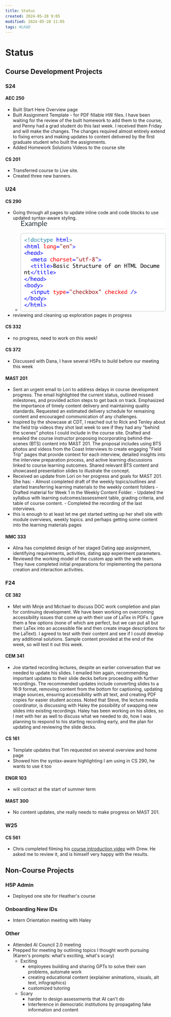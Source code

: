 ```yaml
---
title: Status
created: 2024-05-28 9:05
modified: 2024-05-28 11:05
tags: #LKAD
---
```


# Status

## Course Development Projects

### S24

#### AEC 250

- Built Start Here Overview page
- Built Assignment Template - for PDF fillable HW files. I have been waiting for the review of the built homework to add them to the course, and Penny had a grad student do this last week. I received them Friday and will make the changes. The changes required almost entirely extend to fixing errors and making updates to content delivered by the first graduate student who built the assignments.
- Added Homework Solutions Videos to the course site

#### CS 201

- Transferred course to Live site.
- Created three new banners.

### U24

#### CS 290

- Going through all pages to update inline code and code blocks to use updated syntax-aware styling.
	- ![](./images/cs290_syntax.png)
- reviewing and cleaning up exploration pages in progress

#### CS 332

- no progress, need to work on this week!

#### CS 372

- Discussed with Dana, I have several H5Ps to build before our meeting this week

#### MAST 201

- Sent an urgent email to Lori to address delays in course development progress. The email highlighted the current status, outlined missed milestones, and provided action steps to get back on track. Emphasized the importance of timely content delivery and maintaining quality standards. Requested an estimated delivery schedule for remaining content and encouraged communication of any challenges.
- Inspired by the showcase at CDT, I reached out to Rick and Tenley about the field trip videos they shot last week to see if they had any "behind the scenes" photos I could include in the course site. Drafted and emailed the course instructor proposing incorporating behind-the-scenes (BTS) content into MAST 201. The proposal includes using BTS photos and videos from the Coast Interviews to create engaging "Field Trip" pages that provide context for each interview, detailed insights into the interview preparation process, and active learning discussions linked to course learning outcomes. Shared relevant BTS content and showcased presentation slides to illustrate the concept.
- Received an update from Lori on her progress and goals for MAST 201. She has:
	  - Almost completed draft of the weekly topics/outlines and started transferring learning materials to the weekly content folders
	  - Drafted material for Week 1 in the Weekly Content Folder.
	  - Updated the syllabus with learning outcomes/assessment table, grading criteria, and table of course content.
	  - Completed the recording of the last interviews.
- this is enough to at least let me get started setting up her shell site with module overviews, weekly topics. and perhaps getting some content into the learning materials pages

#### NMC 333

- Alina has completed design of her staged Dating app assignment, identifying requirements, activities, dating app experiment parameters.
- Reviewed the working model of the custom app with the web team. They have completed initial preparations for implementing the persona creation and interaction activities.

### F24

#### CE 382

- Met with Minje and Michael to discuss DOC work completion and plan for continuing development. We have been working on overcoming accessibility issues that come up with their use of LaTex in PDFs. I gave them a few options (none of which are perfect, but we can put all but their LaTex into an accessible file and then create image descriptions for the LaText). I agreed to test with their content and see if I could develop any additional solutions. Sample content provided at the end of the week, so will test it out this week.

#### CEM 341

- Joe started recording lectures, despite an earlier conversation that we needed to update his slides. I emailed him again, recommending important updates to their slide decks before proceeding with further recordings. The recommended updates include converting slides to a 16:9 format, removing content from the bottom for captioning, updating image sources, ensuring accessibility with alt text, and creating PDF copies for easier student access. Noted that Steve, the lecture media coordinator, is discussing with Haley the possibility of swapping new slides into existing recordings.
Haley has been working on his slides, so I met with her as well to discuss what we needed to do, how I was planning to respond to his starting recording early, and the plan for updating and reviewing the slide decks.

#### CS 161

- Template updates that Tim requested on several overview and home page
- Showed him the syntax-aware highlighting I am using in CS 290, he wants to use it too

#### ENGR 103

- will contact at the start of summer term

#### MAST 300

- No content updates, she really needs to make progress on MAST 201.

### W25

#### CS 561

- Chris completed filming his [course introduction video](https://app.frame.io/reviews/558c4d44-085e-427f-91b0-22d2d1014e01/f252e8a4-e5d5-4fe2-9990-d5d701416a64) with Drew. He asked me to review it, and is himself very happy with the results.

## Non-Course Projects

### H5P Admin

- Deployed one site for Heather's course

### Onboarding New IDs

- Intern Orientation meeting with Haley

### Other

- Attended AI Council 2.0 meeting
- Prepped for meeting by outlining topics I thought worth pursuing (Karen's prompts: what's exciting, what's scary)
	- Exciting
		- employees building and sharing GPTs to solve their own problems, automate work
		- creating educational content (explainer animations, visuals, alt text, infographics)
		- customized tutoring
	- Scary
		- harder to design assessments that AI can't do
		- Interference in democratic institutions by propagating fake information and content
